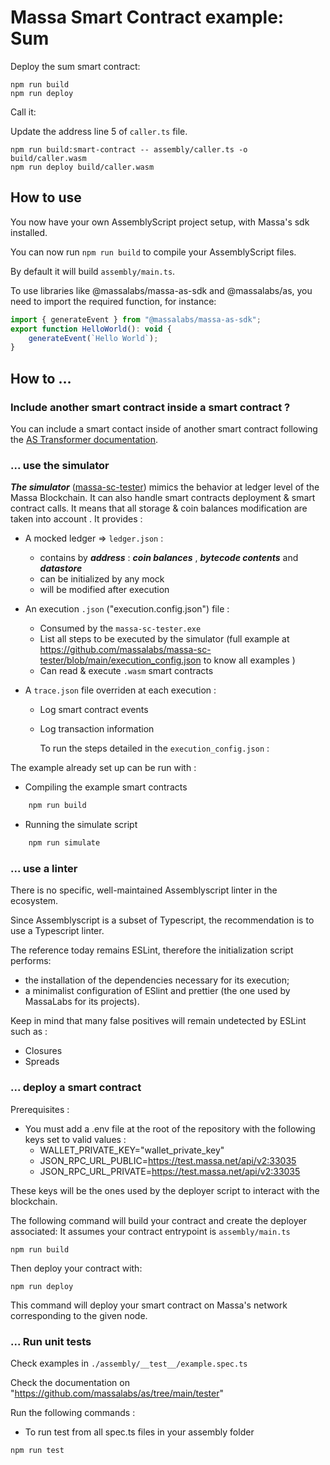 # Massa Smart Contract example: Sum

Deploy the sum smart contract:

    npm run build
    npm run deploy

Call it:

Update the address line 5 of `caller.ts` file.

    npm run build:smart-contract -- assembly/caller.ts -o build/caller.wasm
    npm run deploy build/caller.wasm

## How to use

You now have your own AssemblyScript project setup, with Massa's sdk installed.

You can now run `npm run build` to compile your AssemblyScript files.

By default it will build `assembly/main.ts`.

To use libraries like @massalabs/massa-as-sdk and @massalabs/as, you need to import the required function, for instance:

```jsx
import { generateEvent } from "@massalabs/massa-as-sdk";
export function HelloWorld(): void {
    generateEvent(`Hello World`);
}
```

## How to …

### Include another smart contract inside a smart contract ?

You can include a smart contact inside of another smart contract following the [AS Transformer documentation](https://github.com/massalabs/as/tree/main/transformer).

### ... use the simulator

**_The simulator_** ([massa-sc-tester](https://github.com/massalabs/massa-sc-tester)) mimics the behavior at ledger level of the Massa Blockchain.
It can also handle smart contracts deployment & smart contract calls. It means that all storage & coin balances modification are taken into account
.
It provides :

- A mocked ledger => `ledger.json` :

  - contains by **_address_** : **_coin balances_** , **_bytecode contents_** and **_datastore_**
  - can be initialized by any mock
  - will be modified after execution

- An execution `.json` ("execution.config.json") file :

  - Consumed by the `massa-sc-tester.exe`
  - List all steps to be executed by the simulator (full example at <https://github.com/massalabs/massa-sc-tester/blob/main/execution_config.json> to know all examples )
  - Can read & execute `.wasm` smart contracts

- A `trace.json` file overriden at each execution :

  - Log smart contract events
  - Log transaction information

    To run the steps detailed in the `execution_config.json` :

The example already set up can be run with :

- Compiling the example smart contracts

```bash
    npm run build
```

- Running the simulate script

```bash
    npm run simulate
```

### ... use a linter

There is no specific, well-maintained Assemblyscript linter in the ecosystem.

Since Assemblyscript is a subset of Typescript, the recommendation is to use a Typescript linter.

The reference today remains ESLint, therefore the initialization script performs:

- the installation of the dependencies necessary for its execution;
- a minimalist configuration of ESlint and prettier (the one used by MassaLabs for its projects).

Keep in mind that many false positives will remain undetected by ESLint such as :

- Closures
- Spreads

### ... deploy a smart contract

Prerequisites :

- You must add a .env file at the root of the repository with the following keys set to valid values :
  - WALLET_PRIVATE_KEY="wallet_private_key"
  - JSON_RPC_URL_PUBLIC=<https://test.massa.net/api/v2:33035>
  - JSON_RPC_URL_PRIVATE=<https://test.massa.net/api/v2:33035>

These keys will be the ones used by the deployer script to interact with the blockchain.

The following command will build your contract and create the deployer associated:
It assumes your contract entrypoint is `assembly/main.ts`

```shell
npm run build
```

Then deploy your contract with:

```shell
npm run deploy
```

This command will deploy your smart contract on Massa's network corresponding to the given node.

### ... Run unit tests

Check examples in `./assembly/__test__/example.spec.ts`

Check the documentation on "https://github.com/massalabs/as/tree/main/tester"

Run the following commands :

- To run test from all spec.ts files in your assembly folder

```shell
npm run test
```

